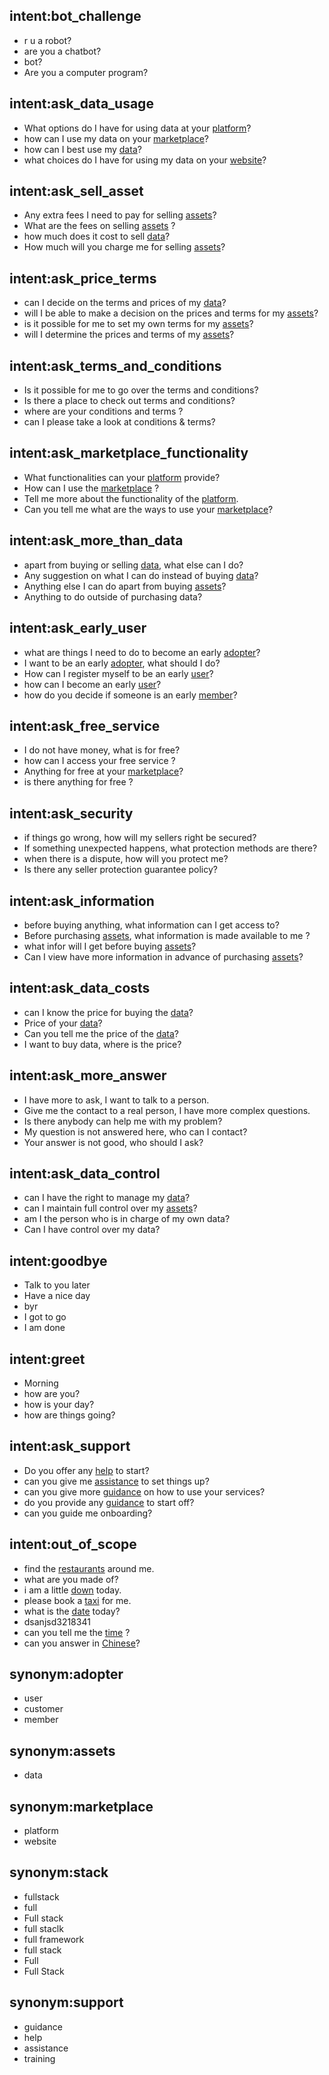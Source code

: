 ## intent:bot_challenge
- r u a robot?
- are you a chatbot?
- bot?
- Are you a computer program?

## intent:ask_data_usage
- What options do I have for using data at your [platform](place)?
- how can I use my data on your [marketplace](place)?
- how can I best use my [data](property)?
- what choices do I have for using my data on your [website](place)?

## intent:ask_sell_asset
- Any extra fees I need to pay for selling [assets](property)?
- What are the fees on selling [assets](property) ?
- how much does it cost to sell [data](property)?
- How much will you charge me for selling [assets](property)?

## intent:ask_price_terms
- can I decide on the terms and prices of my [data](property)?
- will I be able to make a decision on the prices and terms for my [assets](property)?
- is it possible for me to set my own terms for my [assets](property)?
- will I determine the prices and terms of my [assets](property)?

## intent:ask_terms_and_conditions
- Is it possible for me to go over the terms and conditions?
- Is there a place to check out terms and conditions?
- where are your conditions and terms ?
- can I please take a look at conditions & terms?

## intent:ask_marketplace_functionality
- What functionalities can your [platform](place) provide?
- How can I use the [marketplace](place) ?
- Tell me more about the functionality of the [platform](place).
- Can you tell me what are the ways to use your [marketplace](place)?

## intent:ask_more_than_data
- apart from buying or selling [data](property), what else can I do?
- Any suggestion on what I can do instead of buying [data](property)?
- Anything else I can do apart from buying [assets](property)?
- Anything to do outside of purchasing data?

## intent:ask_early_user
- what are things I need to do to become an early [adopter](customer)?
- I want to be an early [adopter](customer), what should I do?
- How can I register myself to be an early [user](customer)?
- how can I become an early [user](customer)?
- how do you decide if someone is an early [member](customer)?

## intent:ask_free_service
- I do not have money, what is for free?
- how can I access your free service ?
- Anything for free at your [marketplace](place)?
- is there anything for free ?

## intent:ask_security
- if things go wrong, how will my sellers right be secured?
- If something unexpected happens, what protection methods are there?
- when there is a dispute, how will you protect me?
- Is there any seller protection guarantee policy?

## intent:ask_information
- before buying anything, what information can I get access to?
- Before purchasing [assets](property), what information is made available to me ?
- what infor will I get before buying [assets](property)?
- Can I view have more information in advance of purchasing [assets](property)?

## intent:ask_data_costs
- can I know the price for buying the [data](property)?
- Price of your [data](property)?
- Can you tell me the price of the [data](property)?
- I want to buy data, where is the price?

## intent:ask_more_answer
- I have more to ask, I want to talk to a person.
- Give me the contact to a real person, I have more complex questions.
- Is there anybody can help me with my problem?
- My question is not answered here, who can I contact?
- Your answer is not good, who should I ask?

## intent:ask_data_control
- can I have the right to manage my [data](property)?
- can I maintain full control over my [assets](property)?
- am I the person who is in charge of my own data?
- Can I have control over my data?

## intent:goodbye
- Talk to you later
- Have a nice day
- byr
- I got to go
- I am done

## intent:greet
- Morning
- how are you?
- how is your day?
- how are things going?

## intent:ask_support
- Do you offer any [help](support_topio) to start?
- can you give me [assistance](support_topio) to set things up?
- can you give more [guidance](support_topio) on how to use your services?
- do you provide any [guidance](support_topio) to start off?
- can you guide me onboarding?

## intent:out_of_scope
- find the [restaurants](service) around me.
- what are you made of?
- i am a little [down](mood) today.
- please book a [taxi](service) for me.
- what is the [date](time) today?
- dsanjsd3218341
- can you tell me the [time](time) ?
- can you answer in [Chinese](language)?

## synonym:adopter
- user
- customer
- member

## synonym:assets
- data

## synonym:marketplace
- platform
- website

## synonym:stack
- fullstack
- full
- Full stack
- full staclk
- full framework
- full stack
- Full
- Full Stack

## synonym:support
- guidance
- help
- assistance
- training
